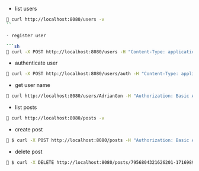 - list users

```sh
🐖 curl http://localhost:8080/users -v
``

- register user

```sh
🐖 curl -X POST http://localhost:8080/users -H "Content-Type: application/json" -d '{"name":"Pepito","surname":"Grillo","email":"pepito@grillo.com","username":"pepitogrillo","password":"123123123","passwordRepeat":"123123123"}' -v
```
- authenticate user

```sh
🐖 curl -X POST http://localhost:8080/users/auth -H "Content-Type: application/json" -d '{"username":"AdrianGon","password":"321321321"}' -v
```

- get user name

```sh
🐖 curl http://localhost:8080/users/AdrianGon -H "Authorization: Basic AdrianGon" -v
```

- list posts

```sh
🐖 curl http://localhost:8080/posts -v
```

- create post

```sh
🐖 $ curl -X POST http://localhost:8080/posts -H "Authorization: Basic AdrianGon" -H "Content-Type: application/json" -d '{"title":"Buenos Dias","image":"https://imgs.search.brave.com/J8imP8bduv7lIhsfCsnGwaeKNgdHqp2g5dCpK8aVkYA/rs:fit:860:0:0/g:ce/aHR0cHM6Ly90My5m/dGNkbi5uZXQvanBn/LzAxLzAzLzM2LzA0/LzM2MF9GXzEwMzM2/MDQyNV9IekJxZEkx/d1dOTjBWU3Z2ZXkw/R3RRTlRvaDJLenhy/Ny5qcGc","description":"blah blah"}' -v
```

- delete post

```sh
🐖 $ curl -X DELETE http://localhost:8080/posts/7956804321626201-1716989998980 -H "Authorization: Basic AdrianGon" -v
```